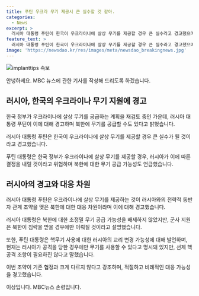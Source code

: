 ```yaml
---
title: 푸틴 우크라 무기 제공시 큰 실수할 것 같아.
categories:
  - News
excerpt: >
  러시아 대통령 푸틴이 한국이 우크라이나에 살상 무기를 제공할 경우 큰 실수라고 경고했으며, 북한에 대한 초정밀 무기 공급 가능성도 언급했습니다. 이에 우리 정부는 기존 방침을 재검토하겠다는 발언을 내놓았고, 러시아와의 관계 조정 차원으로 북한과의 관련성도 언급되었습니다. 러시아는 현재의 핵무기 사용 교리도 변경할 수 있다는 발언을 했고, 이에 따른 적절하고 비례적인 대응을 경고했습니다.
feature_text: >
  러시아 대통령 푸틴이 한국이 우크라이나에 살상 무기를 제공할 경우 큰 실수라고 경고했으며, 북한에 대한 초정밀 무기 공급 가능성도 언급했습니다. 이에 우리 정부는 기존 방침을 재검토하겠다는 발언을 내놓았고, 러시아와의 관계 조정 차원으로 북한과의 관련성도 언급되었습니다. 러시아는 현재의 핵무기 사용 교리도 변경할 수 있다는 발언을 했고, 이에 따른 적절하고 비례적인 대응을 경고했습니다.
image: 'https://newsdao.kr/res/images/meta/newsdao_breakingnews.jpg'
---
```


<p><img src="https://newsdao.kr/res/images/meta/newsdao_breakingnews.jpg" alt="implanttips 속보" /></p>

<p>안녕하세요. MBC 뉴스에 관한 기사를 작성해 드리도록 하겠습니다.</p>

<h2 data-ke-size="size26">러시아, 한국의 우크라이나 무기 지원에 경고</h2>

<p>한국 정부가 우크라이나에 살상 무기를 공급하는 계획을 재검토 중인 가운데, 러시아 대통령 푸틴이 이에 대해 경고하며 북한에 무기를 공급할 수도 있다고 밝혔습니다.</p>

<p data-ke-size="size16">러시아 대통령 푸틴은 한국이 우크라이나에 살상 무기를 제공할 경우 큰 실수가 될 것이라고 경고했습니다.</p>

<p>푸틴 대통령은 한국 정부가 우크라이나에 살상 무기를 제공할 경우, 러시아가 이에 따른 결정을 내릴 것이라고 위협하며 북한에 대한 무기 공급 가능성도 언급했습니다.</p>

<h2 data-ke-size="size26">러시아의 경고와 대응 차원</h2>

<p>러시아 대통령 푸틴은 우크라이나에 살상 무기를 제공하는 것이 러시아와의 전략적 동반자 관계 조약을 맺은 북한에 대한 대응 차원이라며 이에 대해 경고했습니다.</p>

<p data-ke-size="size16">러시아 대통령은 북한에 대한 초정밀 무기 공급 가능성을 배제하지 않았지만, 군사 지원은 북한이 침략을 받을 경우에만 이뤄질 것이라고 설명했습니다.</p>

<p>또한, 푸틴 대통령은 핵무기 사용에 대한 러시아의 교리 변경 가능성에 대해 발언하며, 현재는 러시아가 공격을 당한 경우에만 무기를 사용할 수 있다고 명시돼 있지만, 선제 핵 공격 조항이 필요하진 않다고 말했습니다.</p>

<p>이번 조약이 기존 협정과 크게 다르지 않다고 강조하며, 적절하고 비례적인 대응 가능성을 경고했습니다.</p>

<p>이상입니다. MBC뉴스 손령입니다.</p>

<p data-ke-size="size16"></p>

